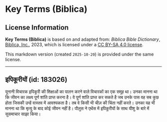 # Key Terms (Biblica)

## License Information

**Key Terms (Biblica)** is based on and adapted from: _Biblica Bible Dictionary_, [Biblica, Inc.](https://www.biblica.com/), 2023, which is licensed under a [CC BY-SA 4.0 license](https://creativecommons.org/licenses/by-sa/4.0/legalcode.en).

This markdown version (created `2025-10-20`) is provided under the same license.



--------------------------------

## इपिकूरीयों (id: 183026)

यूनानी विचारक इपिकूरी की शिक्षाओं का पालन करने वाले विचारकों का एक समूह था। उनका मानना था कि जीवन का लक्ष्य पूर्ण शांति प्राप्त करना है। वे पूर्ण शांति प्राप्त कर सकते है जब उनके पास वह सब कुछ होता जिसकी उन्हें वास्तव में आवश्यकता है। तब वे किसी भी चीज़ की चिंता नहीं करते। उनका यह भी मानना था कि मृत्यु के बाद कोई जीवन नहीं है। पौलुस ने एथेंस में इपिकूरीयों के साथ यीशु के बारे में सुसमाचार साझा किया।


